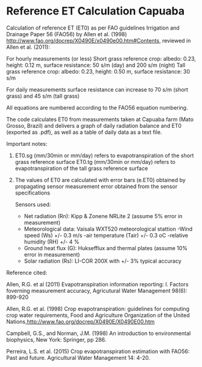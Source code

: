# Reference ET Calculation Capuaba

Calculation of reference ET (ET0) as per FAO guidelines Irrigation and Drainage Paper 56 (FAO56) by Allen et al. (1998) http://www.fao.org/docrep/X0490E/x0490e00.htm#Contents, reviewed in Allen et al. (2011):

For hourly measurements (or less)
Short grass reference crop: albedo: 0.23, height: 0.12 m, surface resistance: 50 s/m (day) and 200 s/m (night)
Tall grass reference crop: albedo: 0.23, height: 0.50 m, surface resistance: 30 s/m

For daily measurements surface resistance can increase to 70 s/m (short grass) and 45 s/m (tall grass)

All equations are numbered according to the FAO56 equation numbering.

The code calculates ET0 from measurements taken at Capuaba farm (Mato Grosso, Brazil) and delivers a graph of daily radiation balance and ET0 (exported as .pdf), as well as a table of daily data as a text file.

Important notes:

1) ET0.sg (mm/30min or mm/day) refers to evapotranspiration of the short grass reference surface
   ET0.tg (mm/30min or mm/day) refers to evapotranspiration of the tall grass reference surface
   
2) The values of ET0 are calculated with error bars (e.ET0) obtained by propagating sensor measurement error obtained from the sensor specifications

   Sensors used:
    - Net radiation (Rn): Kipp & Zonene NRLite 2 (assume 5% error in measurement)
    - Meteorological data: Vaisala WXT520 meteorological stattion
      -Wind speed (Ws)        +/- 0.3 m/s
      -air temperature (Tair) +/- 0.3 oC
      -relative humidity (RH) +/- 4   %
    - Ground heat flux (G): Huksefflux and thermal plates (assume 10% error in measurement)
    - Solar radiation (Rs): LI-COR 200X with +/- 3% typical accuracy

Reference cited:

Allen, R.G. et al (2011) Evapotranspiration information reporting: I. Factors foverning measurement accuracy, Agricutural Water Management 98(6): 899-920

Allen, R.G. et al. (1998) Crop evapotranspiration: guidelines for computing crop water requirements, Food and Agriculture Organization of the United Nations,http://www.fao.org/docrep/X0490E/X0490E00.htm
   
Campbell, G.S., and Norman, J.M. (1998) An introduction to environmental biophysics, New York: Springer, pp 286.

Perreira, L.S. et al. (2015) Crop evapotranspiration estimation with FAO56: Past and future.
Agricultural Water Management 14: 4-20.
